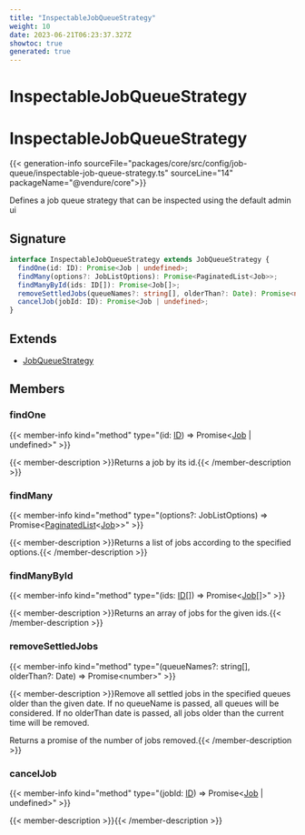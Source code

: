 ```yaml
---
title: "InspectableJobQueueStrategy"
weight: 10
date: 2023-06-21T06:23:37.327Z
showtoc: true
generated: true
---
```

<!-- This file was generated from the Vendure source. Do not modify. Instead, re-run the "docs:build" script -->

# InspectableJobQueueStrategy
<div class="symbol">


# InspectableJobQueueStrategy

{{< generation-info sourceFile="packages/core/src/config/job-queue/inspectable-job-queue-strategy.ts" sourceLine="14" packageName="@vendure/core">}}

Defines a job queue strategy that can be inspected using the default admin ui

## Signature

```TypeScript
interface InspectableJobQueueStrategy extends JobQueueStrategy {
  findOne(id: ID): Promise<Job | undefined>;
  findMany(options?: JobListOptions): Promise<PaginatedList<Job>>;
  findManyById(ids: ID[]): Promise<Job[]>;
  removeSettledJobs(queueNames?: string[], olderThan?: Date): Promise<number>;
  cancelJob(jobId: ID): Promise<Job | undefined>;
}
```
## Extends

 * <a href='/typescript-api/job-queue/job-queue-strategy#jobqueuestrategy'>JobQueueStrategy</a>


## Members

### findOne

{{< member-info kind="method" type="(id: <a href='/typescript-api/common/id#id'>ID</a>) => Promise&#60;<a href='/typescript-api/job-queue/job#job'>Job</a> | undefined&#62;"  >}}

{{< member-description >}}Returns a job by its id.{{< /member-description >}}

### findMany

{{< member-info kind="method" type="(options?: JobListOptions) => Promise&#60;<a href='/typescript-api/common/paginated-list#paginatedlist'>PaginatedList</a>&#60;<a href='/typescript-api/job-queue/job#job'>Job</a>&#62;&#62;"  >}}

{{< member-description >}}Returns a list of jobs according to the specified options.{{< /member-description >}}

### findManyById

{{< member-info kind="method" type="(ids: <a href='/typescript-api/common/id#id'>ID</a>[]) => Promise&#60;<a href='/typescript-api/job-queue/job#job'>Job</a>[]&#62;"  >}}

{{< member-description >}}Returns an array of jobs for the given ids.{{< /member-description >}}

### removeSettledJobs

{{< member-info kind="method" type="(queueNames?: string[], olderThan?: Date) => Promise&#60;number&#62;"  >}}

{{< member-description >}}Remove all settled jobs in the specified queues older than the given date.
If no queueName is passed, all queues will be considered. If no olderThan
date is passed, all jobs older than the current time will be removed.

Returns a promise of the number of jobs removed.{{< /member-description >}}

### cancelJob

{{< member-info kind="method" type="(jobId: <a href='/typescript-api/common/id#id'>ID</a>) => Promise&#60;<a href='/typescript-api/job-queue/job#job'>Job</a> | undefined&#62;"  >}}

{{< member-description >}}{{< /member-description >}}


</div>
